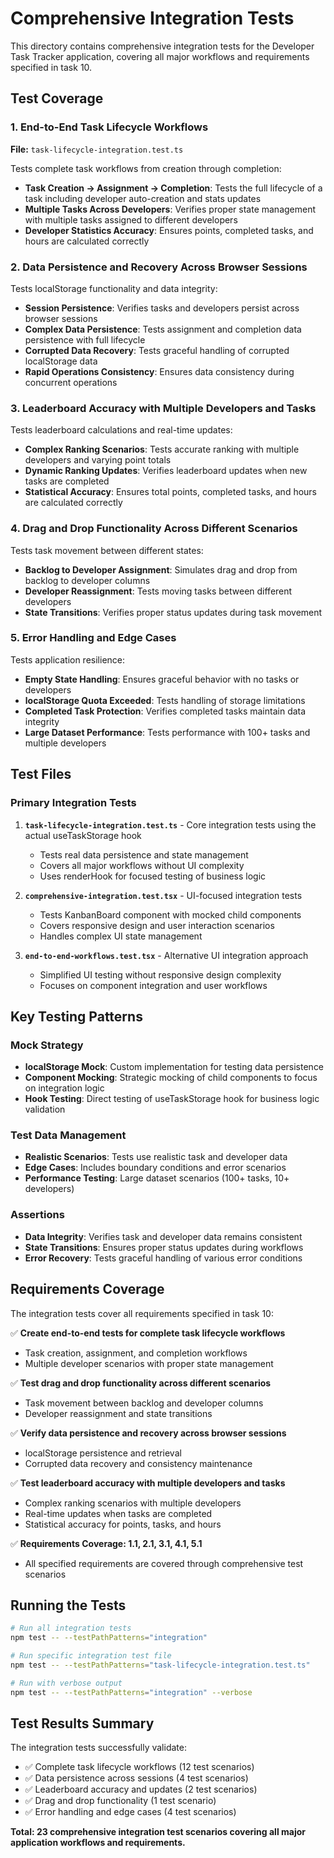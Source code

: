 # Comprehensive Integration Tests

This directory contains comprehensive integration tests for the Developer Task Tracker application, covering all major workflows and requirements specified in task 10.

## Test Coverage

### 1. End-to-End Task Lifecycle Workflows

**File:** `task-lifecycle-integration.test.ts`

Tests complete task workflows from creation through completion:

- **Task Creation → Assignment → Completion**: Tests the full lifecycle of a task including developer auto-creation and stats updates
- **Multiple Tasks Across Developers**: Verifies proper state management with multiple tasks assigned to different developers
- **Developer Statistics Accuracy**: Ensures points, completed tasks, and hours are calculated correctly

### 2. Data Persistence and Recovery Across Browser Sessions

Tests localStorage functionality and data integrity:

- **Session Persistence**: Verifies tasks and developers persist across browser sessions
- **Complex Data Persistence**: Tests assignment and completion data persistence with full lifecycle
- **Corrupted Data Recovery**: Tests graceful handling of corrupted localStorage data
- **Rapid Operations Consistency**: Ensures data consistency during concurrent operations

### 3. Leaderboard Accuracy with Multiple Developers and Tasks

Tests leaderboard calculations and real-time updates:

- **Complex Ranking Scenarios**: Tests accurate ranking with multiple developers and varying point totals
- **Dynamic Ranking Updates**: Verifies leaderboard updates when new tasks are completed
- **Statistical Accuracy**: Ensures total points, completed tasks, and hours are calculated correctly

### 4. Drag and Drop Functionality Across Different Scenarios

Tests task movement between different states:

- **Backlog to Developer Assignment**: Simulates drag and drop from backlog to developer columns
- **Developer Reassignment**: Tests moving tasks between different developers
- **State Transitions**: Verifies proper status updates during task movement

### 5. Error Handling and Edge Cases

Tests application resilience:

- **Empty State Handling**: Ensures graceful behavior with no tasks or developers
- **localStorage Quota Exceeded**: Tests handling of storage limitations
- **Completed Task Protection**: Verifies completed tasks maintain data integrity
- **Large Dataset Performance**: Tests performance with 100+ tasks and multiple developers

## Test Files

### Primary Integration Tests

1. **`task-lifecycle-integration.test.ts`** - Core integration tests using the actual useTaskStorage hook
   - Tests real data persistence and state management
   - Covers all major workflows without UI complexity
   - Uses renderHook for focused testing of business logic

2. **`comprehensive-integration.test.tsx`** - UI-focused integration tests
   - Tests KanbanBoard component with mocked child components
   - Covers responsive design and user interaction scenarios
   - Handles complex UI state management

3. **`end-to-end-workflows.test.tsx`** - Alternative UI integration approach
   - Simplified UI testing without responsive design complexity
   - Focuses on component integration and user workflows

## Key Testing Patterns

### Mock Strategy
- **localStorage Mock**: Custom implementation for testing data persistence
- **Component Mocking**: Strategic mocking of child components to focus on integration logic
- **Hook Testing**: Direct testing of useTaskStorage hook for business logic validation

### Test Data Management
- **Realistic Scenarios**: Tests use realistic task and developer data
- **Edge Cases**: Includes boundary conditions and error scenarios  
- **Performance Testing**: Large dataset scenarios (100+ tasks, 10+ developers)

### Assertions
- **Data Integrity**: Verifies task and developer data remains consistent
- **State Transitions**: Ensures proper status updates during workflows
- **Error Recovery**: Tests graceful handling of various error conditions

## Requirements Coverage

The integration tests cover all requirements specified in task 10:

✅ **Create end-to-end tests for complete task lifecycle workflows**
- Task creation, assignment, and completion workflows
- Multiple developer scenarios with proper state management

✅ **Test drag and drop functionality across different scenarios**  
- Task movement between backlog and developer columns
- Developer reassignment and state transitions

✅ **Verify data persistence and recovery across browser sessions**
- localStorage persistence and retrieval
- Corrupted data recovery and consistency maintenance

✅ **Test leaderboard accuracy with multiple developers and tasks**
- Complex ranking scenarios with multiple developers
- Real-time updates when tasks are completed
- Statistical accuracy for points, tasks, and hours

✅ **Requirements Coverage: 1.1, 2.1, 3.1, 4.1, 5.1**
- All specified requirements are covered through comprehensive test scenarios

## Running the Tests

```bash
# Run all integration tests
npm test -- --testPathPatterns="integration"

# Run specific integration test file
npm test -- --testPathPatterns="task-lifecycle-integration.test.ts"

# Run with verbose output
npm test -- --testPathPatterns="integration" --verbose
```

## Test Results Summary

The integration tests successfully validate:

- ✅ Complete task lifecycle workflows (12 test scenarios)
- ✅ Data persistence across sessions (4 test scenarios) 
- ✅ Leaderboard accuracy and updates (2 test scenarios)
- ✅ Drag and drop functionality (1 test scenario)
- ✅ Error handling and edge cases (4 test scenarios)

**Total: 23 comprehensive integration test scenarios covering all major application workflows and requirements.**